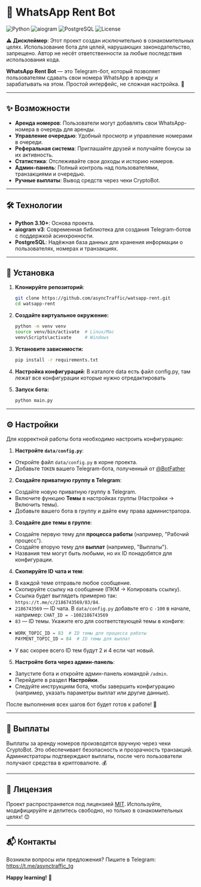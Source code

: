 # 📱 WhatsApp Rent Bot

![Python](https://img.shields.io/badge/python-3.10+-blue.svg)
![aiogram](https://img.shields.io/badge/aiogram-v3-green.svg)
![PostgreSQL](https://img.shields.io/badge/PostgreSQL-15+-blue.svg)
![License](https://img.shields.io/badge/license-MIT-yellow.svg)

⚠️ **Дисклеймер**: Этот проект создан исключительно в ознакомительных целях. Использование бота для целей, нарушающих законодательство, запрещено. Автор не несёт ответственности за любые последствия использования кода.

**WhatsApp Rent Bot** — это Telegram-бот, который позволяет пользователям сдавать свои номера WhatsApp в аренду и зарабатывать на этом. Простой интерфейс, не сложная настройка. 🚀

---

## ✨ Возможности

- **Аренда номеров**: Пользователи могут добавлять свои WhatsApp-номера в очередь для аренды.
- **Управление очередью**: Удобный просмотр и управление номерами в очереди.
- **Реферальная система**: Приглашайте друзей и получайте бонусы за их активность.
- **Статистика**: Отслеживайте свои доходы и историю номеров.
- **Админ-панель**: Полный контроль над пользователями, транзакциями и очередью.
- **Ручные выплаты**: Вывод средств через чеки CryptoBot.

---

## 🛠 Технологии

- **Python 3.10+**: Основа проекта.
- **aiogram v3**: Современная библиотека для создания Telegram-ботов с поддержкой асинхронности.
- **PostgreSQL**: Надёжная база данных для хранения информации о пользователях, номерах и транзакциях.

---

## 🚀 Установка

1. **Клонируйте репозиторий**:
   ```bash
   git clone https://github.com/asyncTraffic/watsapp-rent.git
   cd watsapp-rent
   ```

2. **Создайте виртуальное окружение:**
   ```bash
   python -m venv venv
   source venv/bin/activate  # Linux/Mac
   venv\Scripts\activate     # Windows
   ```

3. **Установите зависимости:**
   ```bash
   pip install -r requirements.txt
   ```

4. **Настройка конфигураций**:
   В каталоге data есть файл config.py, там лежат все конфигурации которые нужно отредактировать

5. **Запуск бота:**
   ```bash
   python main.py
   ```

---

## ⚙️ Настройки

Для корректной работы бота необходимо настроить конфигурацию:

1. **Настройте `data/config.py`**:
- Откройте файл `data/config.py` в корне проекта.
- Добавьте `TOKEN` вашего Telegram-бота, полученный от [@BotFather](https://t.me/BotFather)

2. **Создайте приватную группу в Telegram**:
- Создайте новую приватную группу в Telegram.
- Включите функцию **Темы** в настройках группы (Настройки → Включить темы).
- Добавьте вашего бота в группу и дайте ему права администратора.

3. **Создайте две темы в группе**:
- Создайте первую тему для **процесса работы** (например, "Рабочий процесс").
- Создайте вторую тему для **выплат** (например, "Выплаты").
- Названия тем могут быть любыми, но их ID понадобятся для конфигурации.

4. **Скопируйте ID чата и тем**:
- В каждой теме отправьте любое сообщение.
- Скопируйте ссылку на сообщение (ПКМ → Копировать ссылку).
- Ссылка будет выглядеть примерно так: `https://t.me/c/2186743569/83/84`.
- `2186743569` — ID чата. В `data/config.py` добавьте его с `-100` в начале, например: ```CHAT_ID = -1002186743569```
- `83` — ID темы. Укажите его для соответствующей темы в конфиге:
- ```python
  WORK_TOPIC_ID = 83  # ID темы для процесса работы
  PAYMENT_TOPIC_ID = 84  # ID темы для выплат
  ```
- У вас скорее всего ID тем будут 2 и 4 если чат новый.

5. **Настройте бота через админ-панель**:
- Запустите бота и откройте админ-панель командой `/admin`.
- Перейдите в раздел **Настройки**.
- Следуйте инструкциям бота, чтобы завершить конфигурацию (например, указать параметры выплат или другие данные).

После выполнения всех шагов бот будет готов к работе! 🔧

---

## 💸 Выплаты
Выплаты за аренду номеров производятся вручную через чеки CryptoBot. Это обеспечивает безопасность и прозрачность транзакций. Администраторы подтверждают выплаты, после чего пользователи получают средства в криптовалюте. 💰

---

## 📜 Лицензия

Проект распространяется под лицензией [MIT](LICENSE). Используйте, модифицируйте и делитесь свободно, но только в ознакомительных целях! 😊

---

## 📬 Контакты

Возникли вопросы или предложения? Пишите в Telegram: https://t.me/asynctraffic_tg

**Happy learning!** 🚀
